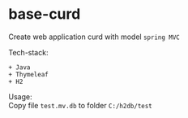 # base-curd
Create web application curd with model `spring MVC`

Tech-stack:  

    + Java  
    + Thymeleaf
    + H2

Usage:  
    Copy file `test.mv.db` to folder `C:/h2db/test`